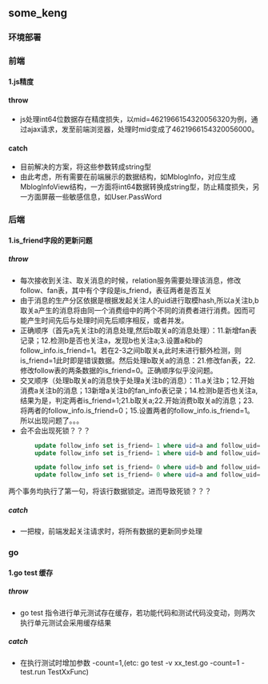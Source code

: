 ## some_keng
### 环境部署


### 前端
#### 1.js精度
#### throw
* js处理int64位数据存在精度损失，以mid=4621966154320056320为例，通过ajax请求，发至前端浏览器，处理时mid变成了4621966154320056000。

#### catch
* 目前解决的方案，将这些参数转成string型
* 由此考虑，所有需要在前端展示的数据结构，如MblogInfo，对应生成MblogInfoView结构，一方面将int64数据转换成string型，防止精度损失，另一方面屏蔽一些敏感信息，如User.PassWord

### 后端
#### 1.is_friend字段的更新问题
##### throw
* 每次接收到关注、取关消息的时候，relation服务需要处理该消息，修改follow、fan表，其中有个字段是is_friend，表征两者是否互关
* 由于消息的生产分区依据是根据发起关注人的uid进行取模hash,所以a关注b,b取关a产生的消息将由同一个消费组中的两个不同的消费者进行消费。因而可能产生时间先后与处理时间先后顺序相反，或者并发。
* 正确顺序（首先a先关注b的消息处理,然后b取关a的消息处理）：11.新增fan表记录；12.检测b是否也关注a，发现b也关注a;3.设置a和b的follow_info.is_friend=1。若在2-3之间b取关a,此时未进行额外检测，则is_friend=1此时即是错误数据。然后处理b取关a的消息：21.修改fan表，22.修改follow表的两条数据的is_friend=0。正确顺序似乎没问题。
* 交叉顺序（处理b取关a的消息快于处理a关注b的消息）：11.a关注b；12.开始消费a关注b的消息；13新增a关注b的fan_info表记录；14.检测b是否也关注a,结果为是，判定两者is_friend=1;21.b取关a;22.开始消费b取关a的消息；23.将两者的follow_info.is_friend=0；15.设置两者的follow_info.is_friend=1。所以出现问题了。。。
* 会不会出现死锁？？？
    ```sql
        update follow_info set is_friend= 1 where uid=a and follow_uid=b;
        update follow_info set is_friend= 1 where uid=b and follow_uid=a;
    ```
    ```sql
        update follow_info set is_friend= 0 where uid=b and follow_uid=a;
        update follow_info set is_friend= 0 where uid=a and follow_uid=b;
    ```
两个事务均执行了第一句，将该行数据锁定。进而导致死锁？？？

##### catch
* 一把梭，前端发起关注请求时，将所有数据的更新同步处理

### go
#### 1.go test 缓存
##### throw
* go test 指令进行单元测试存在缓存，若功能代码和测试代码没变动，则两次执行单元测试会采用缓存结果
##### catch
* 在执行测试时增加参数 -count=1,(etc: go test -v xx_test.go -count=1 -test.run TestXxFunc)

